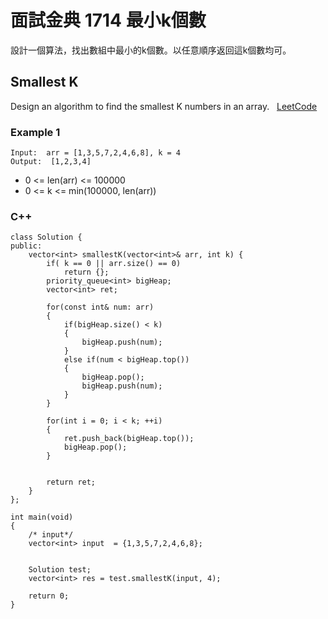 # 面試金典 1714 最小k個數

設計一個算法，找出數組中最小的k個數。以任意順序返回這k個數均可。

## Smallest K

Design an algorithm to find the smallest K numbers in an array.
 
[LeetCode](https://leetcode-cn.com/problems/smallest-k-lcci/)

### Example 1
```
Input:  arr = [1,3,5,7,2,4,6,8], k = 4
Output:  [1,2,3,4]

```

* 0 <= len(arr) <= 100000
* 0 <= k <= min(100000, len(arr))

### C++ 


```
class Solution {
public:
    vector<int> smallestK(vector<int>& arr, int k) {
        if( k == 0 || arr.size() == 0)
            return {};
        priority_queue<int> bigHeap;
        vector<int> ret;

        for(const int& num: arr)
        {
            if(bigHeap.size() < k)
            {
                bigHeap.push(num);
            }
            else if(num < bigHeap.top())
            {
                bigHeap.pop();
                bigHeap.push(num);
            }            
        }

        for(int i = 0; i < k; ++i)
        {   
            ret.push_back(bigHeap.top());
            bigHeap.pop();
        }


        return ret;
    }
};

int main(void)
{
    /* input*/
    vector<int> input  = {1,3,5,7,2,4,6,8};
    

    Solution test;
    vector<int> res = test.smallestK(input, 4);

    return 0;
}
```
